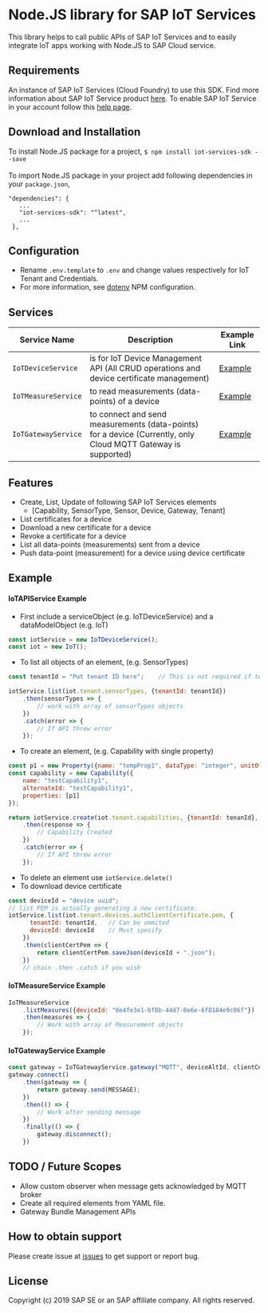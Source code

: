 # Node.JS library for SAP IoT Services
This library helps to call public APIs of SAP IoT Services and to easily integrate IoT apps working with Node.JS to SAP Cloud service.

## Requirements

An instance of SAP IoT Services (Cloud Foundry) to use this SDK. 
Find more information about SAP IoT Service product [here](https://cloudplatform.sap.com/capabilities/product-info.SAP-Cloud-Platform-Internet-of-Things.48b79cfa-3d49-4a42-9249-e589696691ae.html). To enable SAP IoT Service in your account follow this [help page](https://help.sap.com/viewer/c48328a1bee749da9902d52f080dba0d/Cloud/en-US). 

## Download and Installation

To install Node.JS package for a project,
```$ npm install iot-services-sdk --save```
<br></br>
To import Node.JS package in your project add following dependencies in your ```package.json```,
```
"dependencies": {
   ...
   "iot-services-sdk": "^latest",
   ...
 },
```

## Configuration
- Rename ```.env.template``` to ```.env``` and change values respectively for IoT Tenant and Credentials.
- For more information, see [dotenv](https://www.npmjs.com/package/dotenv) NPM configuration.

## Services
**Service Name** | **Description** | **Example Link**
----------------- | ----------- | ----------
```IoTDeviceService``` | is for IoT Device Management API (All CRUD operations and device certificate management) | [Example](#iotapiservice-example)
```IoTMeasureService``` | to read measurements (data-points) of a device | [Example](#iotmeasureservice-example)
```IoTGatewayService``` | to connect and send measurements (data-points) for a device (Currently, only Cloud MQTT Gateway is supported) | [Example](#iotgatewayservice-example)

## Features
* Create, List, Update of following SAP IoT Services elements
  * [Capability, SensorType, Sensor, Device, Gateway, Tenant]
* List certificates for a device
* Download a new certificate for a device
* Revoke a certificate for a device
* List all data-points (measurements) sent from a device
* Push data-point (measurement) for a device using device certificate

## Example ##
#### IoTAPIService Example ####
- First include a serviceObject (e.g. IoTDeviceService) and a dataModelObject (e.g. IoT)
```javascript
const iotService = new IoTDeviceService();
const iot = new IoT();
```
- To list all objects of an element, (e.g. SensorTypes)
```javascript
const tenantId = "Put tenant ID here";    // This is not required if tenant ID is specified in .env file

iotService.list(iot.tenant.sensorTypes, {tenantId: tenantId})
    .then(sensorTypes => {
        // work with array of sensorTypes objects
    })
    .catch(error => {
        // If API threw error
    });
```

- To create an element, (e.g. Capability with single property)
```javascript
const p1 = new Property({name: "tempProp1", dataType: "integer", unitOfMeasure: "c"});
const capability = new Capability({
    name: "testCapability1",
    alternateId: "testCapability1",
    properties: [p1]
});

return iotService.create(iot.tenant.capabilities, {tenantId: tenanId}, capability)
    .then(response => {
        // Capability Created
    })
    .catch(error => {
        // If API threw error
    });
```
- To delete an element use ```iotService.delete()```
- To download device certificate
```javascript
const deviceId = "device uuid";
// list PEM is actually generating a new certificate.
iotService.list(iot.tenant.devices.authClientCertificate.pem, {
      tenantId: tenantId,   // Can be ommited
      deviceId: deviceId    // Must specify
    })
    .then(clientCertPem => {
        return clientCertPem.saveJson(deviceId + ".json");
    })
    // chain .then .catch if you wish
```


#### IoTMeasureService Example ####
```javascript
IoTMeasureService
    .listMeasures({deviceId: "0e4fe3e1-bf8b-44d7-8e6e-6f8184e9c06f"})
    .then(measures => {
        // Work with array of Measurement objects
    });
```

#### IoTGatewayService Example ####
```javascript
const gateway = IoTGatewayService.gateway("MQTT", deviceAltId, clientCert);
gateway.connect()
    .then(gateway => {
        return gateway.send(MESSAGE);
    })
    .then(() => {
        // Work after sending message
    })
    .finally(() => {
        gateway.disconnect();
    })
```

## TODO / Future Scopes
- Allow custom observer when message gets acknowledged by MQTT broker
- Create all required elements from YAML file.
- Gateway Bundle Management APIs

## How to obtain support

Please create issue at [issues](https://github.com/SAP/iot-services-sdk-nodejs/issues) to get support or report bug.

## License

Copyright (c) 2019 SAP SE or an SAP affiliate company. All rights reserved.

